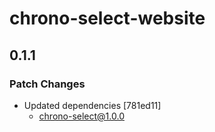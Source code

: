 # chrono-select-website

## 0.1.1

### Patch Changes

- Updated dependencies [781ed11]
  - chrono-select@1.0.0
